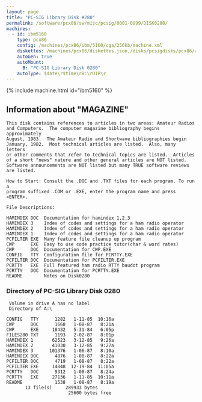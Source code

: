 ```yaml
---
layout: page
title: "PC-SIG Library Disk #280"
permalink: /software/pcx86/sw/misc/pcsig/0001-0999/DISK0280/
machines:
  - id: ibm5160
    type: pcx86
    config: /machines/pcx86/ibm/5160/cga/256kb/machine.xml
    diskettes: /machines/pcx86/diskettes.json,/disks/pcsigdisks/pcx86/diskettes.json
    autoGen: true
    autoMount:
      B: "PC-SIG Library Disk 0280"
    autoType: $date\r$time\rB:\rDIR\r
---
```


{% include machine.html id="ibm5160" %}

## Information about "MAGAZINE"

    This disk contains references to articles in two areas: Amateur Radios
    and Computers.  The computer magazine bibliography begins approximately
    August, 1983.  The Amateur Radio and Shortwave bibliographies begin
    January, 1982.  Most technical articles are listed.  Also, many letters
    or other comments that refer to technical topics are listed.  Articles
    of a short "news" nature and other general articles are NOT listed.
    Software announcements are NOT listed but many TRUE software reviews
    are listed.
    
    How to Start: Consult the .DOC and .TXT files for each program. To run a
    program suffixed .COM or .EXE, enter the program name and press
    <ENTER>.
    
    File Descriptions:
    
    HAMINDEX DOC  Documentation for hamindex 1,2,3
    HAMINDEX 3    Index of codes and settings for a ham radio operator
    HAMINDEX 2    Index of codes and settings for a ham radio operator
    HAMINDEX 1    Index of codes and settings for a ham radio operator
    PCFILTER EXE  Many feature file cleanup up program
    CWP      EXE  Easy to use code practice tutor(char & word rates)
    CWP      DOC  Documentation for CWP.EXE
    CONFIG   TTY  Configuration file for PCRTTY.EXE
    PCFILTER DOC  Documentation for PCFILTER.EXE
    PCRTTY   EXE  Full featured ham radio RTTY baudot program
    PCRTTY   DOC  Documentation for PCRTTY.EXE
    README        Notes on Disk0280

### Directory of PC-SIG Library Disk 0280

     Volume in drive A has no label
     Directory of A:\

    CONFIG   TTY      1282   1-11-85  10:16a
    CWP      DOC      1668   1-08-87   8:21a
    CWP      EXE     18432   5-31-84   6:05p
    FILES280 TXT      1193   2-02-87   8:01p
    HAMINDEX 1       62523   3-12-85   9:26a
    HAMINDEX 2       41030   3-12-85   9:27a
    HAMINDEX 3      101376   1-06-87   8:10a
    HAMINDEX DOC      4876   1-08-87   8:22a
    PCFILTER DOC      4719   1-08-87   8:22a
    PCFILTER EXE     14848  12-19-84  11:05a
    PCRTTY   DOC      9312   1-08-87   8:24a
    PCRTTY   EXE     27136   1-11-85  10:11a
    README            1538   1-08-87   8:19a
           13 file(s)     289933 bytes
                           25600 bytes free
